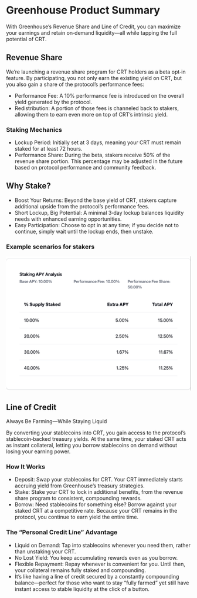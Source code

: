 # Greenhouse Product Summary

With Greenhouse’s Revenue Share and Line of Credit, you can maximize your earnings and retain on‐demand liquidity—all while tapping the full potential of CRT.

## Revenue Share

We’re launching a revenue share program for CRT holders as a beta opt‐in feature. By participating, you not only earn the existing yield on CRT, but you also gain a share of the protocol’s performance fees:

- Performance Fee: A 10% performance fee is introduced on the overall yield generated by the protocol.
- Redistribution: A portion of those fees is channeled back to stakers, allowing them to earn even more on top of CRT’s intrinsic yield.

### Staking Mechanics
- Lockup Period: Initially set at 3 days, meaning your CRT must remain staked for at least 72 hours.
- Performance Share: During the beta, stakers receive 50% of the revenue share portion. This percentage may be adjusted in the future based on protocol performance and community feedback.

## Why Stake?
- Boost Your Returns: Beyond the base yield of CRT, stakers capture additional upside from the protocol’s performance fees.
- Short Lockup, Big Potential: A minimal 3‐day lockup balances liquidity needs with enhanced earning opportunities.
- Easy Participation: Choose to opt in at any time; if you decide not to continue, simply wait until the lockup ends, then unstake.

### Example scenarios for stakers
![Stake Apy](./stake-apy.png)

## Line of Credit

Always Be Farming—While Staying Liquid

By converting your stablecoins into CRT, you gain access to the protocol’s stablecoin‐backed treasury yields. At the same time, your staked CRT acts as instant collateral, letting you borrow stablecoins on demand without losing your earning power.

### How It Works

- Deposit: Swap your stablecoins for CRT. Your CRT immediately starts accruing yield from Greenhouse’s treasury strategies.
- Stake: Stake your CRT to lock in additional benefits, from the revenue share program to consistent, compounding rewards.
- Borrow: Need stablecoins for something else? Borrow against your staked CRT at a competitive rate. Because your CRT remains in the protocol, you continue to earn yield the entire time.

### The “Personal Credit Line” Advantage

- Liquid on Demand: Tap into stablecoins whenever you need them, rather than unstaking your CRT.
- No Lost Yield: You keep accumulating rewards even as you borrow.
- Flexible Repayment: Repay whenever is convenient for you. Until then, your collateral remains fully staked and compounding.
- It’s like having a line of credit secured by a constantly compounding balance—perfect for those who want to stay “fully farmed” yet still have instant access to stable liquidity at the click of a button.
